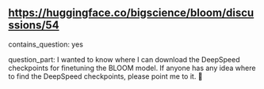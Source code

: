 ## https://huggingface.co/bigscience/bloom/discussions/54

contains_question: yes

question_part: I wanted to know where I can download the DeepSpeed checkpoints for finetuning the BLOOM model. If anyone has any idea where to find the DeepSpeed checkpoints, please point me to it. 🤗